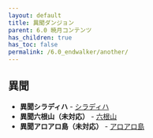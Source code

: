 ```yaml
---
layout: default
title: 異聞ダンジョン
parent: 6.0 暁月コンテンツ
has_children: true
has_toc: false
permalink: /6.0_endwalker/another/
---
```


## 異聞

- **異聞シラディハ** - [シラディハ](siradeliha/README.md)
- **異聞六根山（未対応）** - [六根山](rokkonzan/README.md)
- **異聞アロアロ島（未対応）** - [アロアロ島](aroarotoh/README.md)

